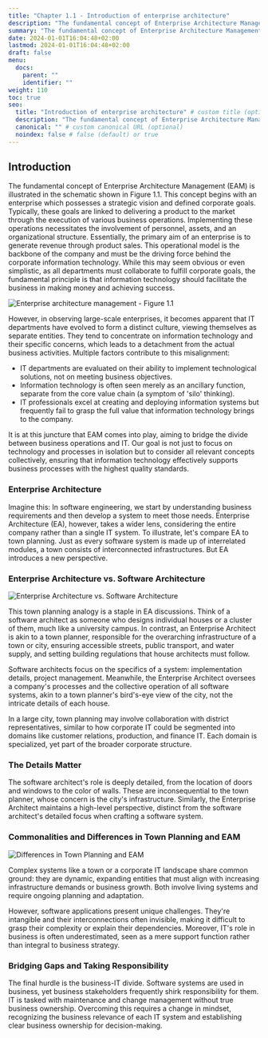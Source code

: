 ```yaml
---
title: "Chapter 1.1 - Introduction of enterprise architecture"
description: "The fundamental concept of Enterprise Architecture Management (EAM) in a glance."
summary: "The fundamental concept of Enterprise Architecture Management (EAM) in a glance."
date: 2024-01-01T16:04:48+02:00
lastmod: 2024-01-01T16:04:48+02:00
draft: false
menu:
  docs:
    parent: ""
    identifier: ""
weight: 110
toc: true
seo:
  title: "Introduction of enterprise architecture" # custom title (optional)
  description: "The fundamental concept of Enterprise Architecture Management (EAM) in a glance." # custom description (recommended)
  canonical: "" # custom canonical URL (optional)
  noindex: false # false (default) or true
---
```


## Introduction

The fundamental concept of Enterprise Architecture Management (EAM) is illustrated in the schematic shown in Figure 1.1. This concept begins with an enterprise which possesses a strategic vision and defined corporate goals. Typically, these goals are linked to delivering a product to the market through the execution of various business operations. Implementing these operations necessitates the involvement of personnel, assets, and an organizational structure. Essentially, the primary aim of an enterprise is to generate revenue through product sales. This operational model is the backbone of the company and must be the driving force behind the corporate information technology. While this may seem obvious or even simplistic, as all departments must collaborate to fulfill corporate goals, the fundamental principle is that information technology should facilitate the business in making money and achieving success.

![Enterprise architecture management - Figure 1.1](https://cdn.sa.net/2024/02/03/qzVuDE7jyeWvNoZ.png)

However, in observing large-scale enterprises, it becomes apparent that IT departments have evolved to form a distinct culture, viewing themselves as separate entities. They tend to concentrate on information technology and their specific concerns, which leads to a detachment from the actual business activities. Multiple factors contribute to this misalignment:

- IT departments are evaluated on their ability to implement technological solutions, not on meeting business objectives.
- Information technology is often seen merely as an ancillary function, separate from the core value chain (a symptom of 'silo' thinking).
- IT professionals excel at creating and deploying information systems but frequently fail to grasp the full value that information technology brings to the company.

It is at this juncture that EAM comes into play, aiming to bridge the divide between business operations and IT. Our goal is not just to focus on technology and processes in isolation but to consider all relevant concepts collectively, ensuring that information technology effectively supports business processes with the highest quality standards.

### Enterprise Architecture

Imagine this: In software engineering, we start by understanding business requirements and then develop a system to meet those needs. Enterprise Architecture (EA), however, takes a wider lens, considering the entire company rather than a single IT system. To illustrate, let's compare EA to town planning. Just as every software system is made up of interrelated modules, a town consists of interconnected infrastructures. But EA introduces a new perspective.

### Enterprise Architecture vs. Software Architecture

![Enterprise Architecture vs. Software Architecture](https://cdn.sa.net/2024/02/03/JwDE1srqWXIRK6H.png)

This town planning analogy is a staple in EA discussions. Think of a software architect as someone who designs individual houses or a cluster of them, much like a university campus. In contrast, an Enterprise Architect is akin to a town planner, responsible for the overarching infrastructure of a town or city, ensuring accessible streets, public transport, and water supply, and setting building regulations that house architects must follow.

Software architects focus on the specifics of a system: implementation details, project management. Meanwhile, the Enterprise Architect oversees a company's processes and the collective operation of all software systems, akin to a town planner's bird's-eye view of the city, not the intricate details of each house.

In a large city, town planning may involve collaboration with district representatives, similar to how corporate IT could be segmented into domains like customer relations, production, and finance IT. Each domain is specialized, yet part of the broader corporate structure.

### The Details Matter

The software architect's role is deeply detailed, from the location of doors and windows to the color of walls. These are inconsequential to the town planner, whose concern is the city's infrastructure. Similarly, the Enterprise Architect maintains a high-level perspective, distinct from the software architect's detailed focus when crafting a software system.

### Commonalities and Differences in Town Planning and EAM

![Differences in Town Planning and EAM](https://cdn.sa.net/2024/02/03/Ky7fUJ6S3QFDPZY.png)

Complex systems like a town or a corporate IT landscape share common ground: they are dynamic, expanding entities that must align with increasing infrastructure demands or business growth. Both involve living systems and require ongoing planning and adaptation.

However, software applications present unique challenges. They're intangible and their interconnections often invisible, making it difficult to grasp their complexity or explain their dependencies. Moreover, IT's role in business is often underestimated, seen as a mere support function rather than integral to business strategy.

### Bridging Gaps and Taking Responsibility

The final hurdle is the business-IT divide. Software systems are used in business, yet business stakeholders frequently shirk responsibility for them. IT is tasked with maintenance and change management without true business ownership. Overcoming this requires a change in mindset, recognizing the business relevance of each IT system and establishing clear business ownership for decision-making.